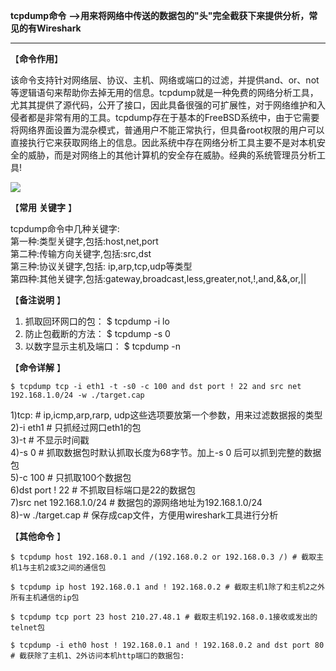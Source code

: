  **tcpdump命令** **-->用来将网络中传送的数据包的"头"完全截获下来提供分析，常见的有Wireshark**

 ****

 【**命令作用**】

该命令支持针对网络层、协议、主机、网络或端口的过滤，并提供and、or、not等逻辑语句来帮助你去掉无用的信息。tcpdump就是一种免费的网络分析工具，尤其其提供了源代码，公开了接口，因此具备很强的可扩展性，对于网络维护和入侵者都是非常有用的工具。tcpdump存在于基本的FreeBSD系统中，由于它需要将网络界面设置为混杂模式，普通用户不能正常执行，但具备root权限的用户可以直接执行它来获取网络上的信息。因此系统中存在网络分析工具主要不是对本机安全的威胁，而是对网络上的其他计算机的安全存在威胁。经典的系统管理员分析工具!

![][0]

【**常用** **关键字** 】

tcpdump命令中几种关键字:  
第一种:类型关键字,包括:host,net,port  
第二种:传输方向关键字,包括:src,dst   
第三种:协议关键字,包括: ip,arp,tcp,udp等类型   
第四种:其他关键字,包括:gateway,broadcast,less,greater,not,!,and,&&,or,||

【**备注说明** 】

1) 抓取回环网口的包： $ tcpdump -i lo  
2) 防止包截断的方法： $ tcpdump -s 0  
3) 以数字显示主机及端口： $ tcpdump -n

【**命令详解** 】

    $ tcpdump tcp -i eth1 -t -s0 -c 100 and dst port ! 22 and src net 192.168.1.0/24 -w ./target.cap  
  
1)tcp: # ip,icmp,arp,rarp, udp这些选项要放第一个参数，用来过滤数据报的类型  
2)-i eth1 # 只抓经过网口eth1的包  
3)-t # 不显示时间戳  
4)-s 0 # 抓取数据包时默认抓取长度为68字节。加上-s 0 后可以抓到完整的数据包  
5)-c 100 # 只抓取100个数据包  
6)dst port ! 22 # 不抓取目标端口是22的数据包  
7)src net 192.168.1.0/24 # 数据包的源网络地址为192.168.1.0/24  
8)-w ./target.cap # 保存成cap文件，方便用wireshark工具进行分析

【**其他命令** 】

    $ tcpdump host 192.168.0.1 and /(192.168.0.2 or 192.168.0.3 /) # 截取主机1与主机2或3之间的通信包

    $ tcpdump ip host 192.168.0.1 and ! 192.168.0.2 # 截取主机1除了和主机2之外所有主机通信的ip包

    $ tcpdump tcp port 23 host 210.27.48.1 # 截取主机192.168.0.1接收或发出的telnet包

    $ tcpdump -i eth0 host ! 192.168.0.1 and ! 192.168.0.2 and dst port 80 # 截获除了主机1、2外访问本机http端口的数据包:

[0]: ./img/20170626103110600.png